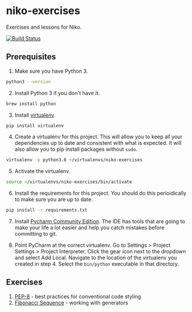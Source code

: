 # niko-exercises
Exercises and lessons for Niko.

[![Build Status](https://travis-ci.com/bharris47/niko-exercises.svg?branch=master)](https://travis-ci.com/bharris47/niko-exercises)

## Prerequisites

1. Make sure you have Python 3.
```bash
python3 --version
```

2. Install Python 3 if you don't have it.
```bash
brew install python
```

3. Install [virtualenv](https://virtualenv.pypa.io/en/stable/).

```bash
pip install virtualenv
```

4. Create a virtualenv for this project. This will allow you to keep all your dependencies up to date and consistent with what is expected. It will also allow you to pip install packages without `sudo`.
```bash
virtualenv -p python3.6 ~/virtualenvs/niko-exercises
```

5. Activate the virtualenv.
```bash
source ~/virtualenvs/niko-exercises/bin/activate
```

6. Install the requirements for this project. You should do this perioidically to make sure you are up to date.
```bash
pip install -r requirements.txt
```

7. Install [Pycharm Community Edition](https://www.jetbrains.com/pycharm/download). The IDE has tools that are going to make your life a lot easier and help you catch mistakes before committing to git.

8. Point PyCharm at the correct virtualenv. Go to Settings > Project Settings > Project Interpreter. Click the gear icon next to the dropdown and select Add Local. Navigate to the location of the virtualenv you created in step 4. Select the `bin/python` executable in that directory.

## Exercises

1. [PEP-8](exercises/pep8) - best practices for conventional code styling
2. [Fibonacci Sequence](exercises/fibonacci) - working with generators